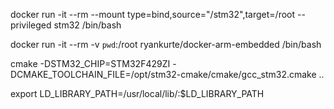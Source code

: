 docker run -it --rm --mount type=bind,source="/stm32",target=/root --privileged stm32 /bin/bash

docker run -it --rm -v `pwd`:/root ryankurte/docker-arm-embedded /bin/bash

cmake -DSTM32_CHIP=STM32F429ZI -DCMAKE_TOOLCHAIN_FILE=/opt/stm32-cmake/cmake/gcc_stm32.cmake ..

export LD_LIBRARY_PATH=/usr/local/lib/:$LD_LIBRARY_PATH
